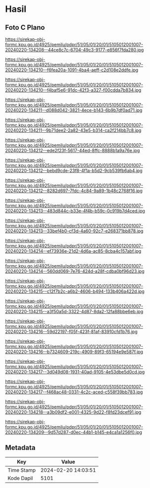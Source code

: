 # Hasil

## Foto C Plano

https://sirekap-obj-formc.kpu.go.id/4925/pemilu/pdpr/51/05/01/20/01/5105012001007-20240220-134208--44ce8c7c-6704-49c3-9177-e856f7fda280.jpg

https://sirekap-obj-formc.kpu.go.id/4925/pemilu/pdpr/51/05/01/20/01/5105012001007-20240220-134210--f6fea20a-1091-4ba4-aeff-c2d108e2ddfe.jpg

https://sirekap-obj-formc.kpu.go.id/4925/pemilu/pdpr/51/05/01/20/01/5105012001007-20240220-134210--f4baf5e6-91dc-42f3-a327-f00cdda7b834.jpg

https://sirekap-obj-formc.kpu.go.id/4925/pemilu/pdpr/51/05/01/20/01/5105012001007-20240220-134211--d088d042-3821-4ece-b143-6b9b7df0ad71.jpg

https://sirekap-obj-formc.kpu.go.id/4925/pemilu/pdpr/51/05/01/20/01/5105012001007-20240220-134211--9b71dee2-2a82-43e5-b314-ca2f214bb7c8.jpg

https://sirekap-obj-formc.kpu.go.id/4925/pemilu/pdpr/51/05/01/20/01/5105012001007-20240220-134212--ede2f23f-5617-44ed-8ffc-8888b1a9a76e.jpg

https://sirekap-obj-formc.kpu.go.id/4925/pemilu/pdpr/51/05/01/20/01/5105012001007-20240220-134212--bebd9cde-23f8-4f1a-b5d2-9cb539fb6ab4.jpg

https://sirekap-obj-formc.kpu.go.id/4925/pemilu/pdpr/51/05/01/20/01/5105012001007-20240220-134212--8282d697-7fdc-4c84-9a89-1b48c2768f16.jpg

https://sirekap-obj-formc.kpu.go.id/4925/pemilu/pdpr/51/05/01/20/01/5105012001007-20240220-134213--483d844c-b33e-4f4b-b59c-0c919b7d4ced.jpg

https://sirekap-obj-formc.kpu.go.id/4925/pemilu/pdpr/51/05/01/20/01/5105012001007-20240220-134213--33bef4b0-cf3d-4a60-92c7-e268371bb878.jpg

https://sirekap-obj-formc.kpu.go.id/4925/pemilu/pdpr/51/05/01/20/01/5105012001007-20240220-134214--ef73936e-21d2-4d6a-ac85-8cba4c157abf.jpg

https://sirekap-obj-formc.kpu.go.id/4925/pemilu/pdpr/51/05/01/20/01/5105012001007-20240220-134214--560dd069-7e76-424d-a28f-cdba0bf96d23.jpg

https://sirekap-obj-formc.kpu.go.id/4925/pemilu/pdpr/51/05/01/20/01/5105012001007-20240220-134215--c12f7b2c-a6b2-4606-b494-133b406a422d.jpg

https://sirekap-obj-formc.kpu.go.id/4925/pemilu/pdpr/51/05/01/20/01/5105012001007-20240220-134215--a3f50a5d-3322-4d87-8da2-12fa88bbe6eb.jpg

https://sirekap-obj-formc.kpu.go.id/4925/pemilu/pdpr/51/05/01/20/01/5105012001007-20240220-134216--59d22197-f05f-423f-81af-83910cfd1b76.jpg

https://sirekap-obj-formc.kpu.go.id/4925/pemilu/pdpr/51/05/01/20/01/5105012001007-20240220-134216--b7324609-219c-4909-89f3-65194e9e587f.jpg

https://sirekap-obj-formc.kpu.go.id/4925/pemilu/pdpr/51/05/01/20/01/5105012001007-20240220-134217--3d049d08-1931-40ad-9105-4e53dbe5d0cd.jpg

https://sirekap-obj-formc.kpu.go.id/4925/pemilu/pdpr/51/05/01/20/01/5105012001007-20240220-134217--f468ac48-0331-4c2c-aced-c558f39bb783.jpg

https://sirekap-obj-formc.kpu.go.id/4925/pemilu/pdpr/51/05/01/20/01/5105012001007-20240220-134218--a3b09df2-e001-4325-9d22-f8fd23dcef91.jpg

https://sirekap-obj-formc.kpu.go.id/4925/pemilu/pdpr/51/05/01/20/01/5105012001007-20240220-134209--9d57d287-d0ec-44b1-b145-e4ca1a1256f0.jpg


## Metadata

| Key        | Value               |
| ---------- | ------------------- |
| Time Stamp | 2024-02-20 14:03:51 |
| Kode Dapil | 5101                |



